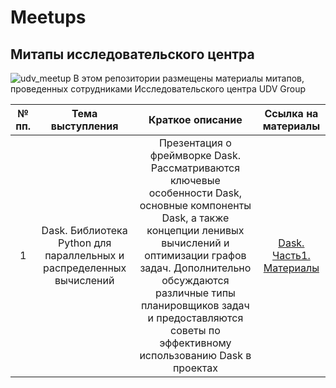 # Meetups
## Митапы исследовательского центра
![udv_meetup](https://github.com/user-attachments/assets/cac2aa28-c34e-4f90-91b3-0e6a9b34d817)
В этом репозитории размещены материалы митапов, проведенных сотрудниками Исследовательского центра UDV Group


| № пп. | Тема выступления| Краткое описание |  Ссылка на материалы |
|:-:|:-:|:-:|:-:|
| 1 | Dask. Библиотека Python для параллельных и распределенных вычислений| Презентация о фреймворке Dask. Рассматриваются ключевые особенности Dask, основные компоненты Dask, а также концепции ленивых вычислений и оптимизации графов задач. Дополнительно обсуждаются различные типы планировщиков задач и предоставляются советы по эффективному использованию Dask в проектах  | <p><a href="https://github.com/UDV-RnD/Meetups/tree/fec08dd487b1d6a99d5e29897b0c7027aff41d7b/Dask.Part%201"> Dask. Часть1. Материалы </a></p> |


